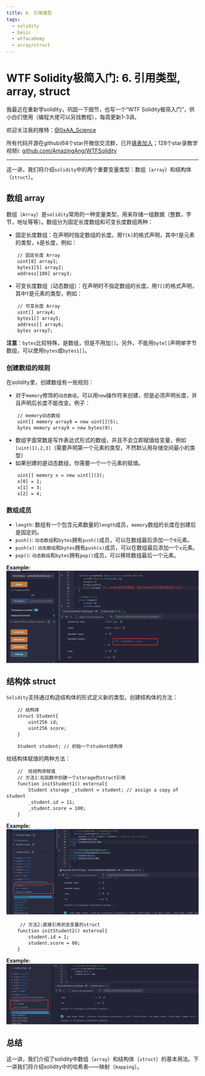 ```yaml
---
title: 6. 引用类型
tags:
  - solidity
  - basic
  - wtfacademy
  - array/struct
---
```


# WTF Solidity极简入门: 6. 引用类型, array, struct

我最近在重新学solidity，巩固一下细节，也写一个“WTF Solidity极简入门”，供小白们使用（编程大佬可以另找教程），每周更新1-3讲。

欢迎关注我的推特：[@0xAA_Science](https://twitter.com/0xAA_Science)

所有代码开源在github(64个star开微信交流群，已开[填表加入](https://docs.google.com/forms/d/e/1FAIpQLSe4KGT8Sh6sJ7hedQRuIYirOoZK_85miz3dw7vA1-YjodgJ-A/viewform)；128个star录教学视频): [github.com/AmazingAng/WTFSolidity](https://github.com/AmazingAng/WTFSolidity)

-----
这一讲，我们将介绍`solidity`中的两个重要变量类型：数组（`array`）和结构体（`struct`）。

## 数组 array
数组（`Array`）是`solidity`常用的一种变量类型，用来存储一组数据（整数，字节，地址等等）。数组分为固定长度数组和可变长度数组两种：

- 固定长度数组：在声明时指定数组的长度。用`T[k]`的格式声明，其中`T`是元素的类型，`k`是长度，例如：
```solidity
    // 固定长度 Array
    uint[8] array1;
    bytes1[5] array2;
    address[100] array3;
```
- 可变长度数组（动态数组）：在声明时不指定数组的长度。用`T[]`的格式声明，其中`T`是元素的类型，例如：
```solidity
    // 可变长度 Array
    uint[] array4;
    bytes1[] array5;
    address[] array6;
    bytes array7;
```
**注意**：`bytes`比较特殊，是数组，但是不用加`[]`。另外，不能用`byte[]`声明单字节数组，可以使用`bytes`或`bytes1[]`。

### 创建数组的规则
在solidity里，创建数组有一些规则：

- 对于`memory`修饰的`动态数组`，可以用`new`操作符来创建，但是必须声明长度，并且声明后长度不能改变。例子：
```solidity
    // memory动态数组
    uint[] memory array8 = new uint[](5);
    bytes memory array9 = new bytes(9);
```
- 数组字面常数是写作表达式形式的数组，并且不会立即赋值给变量，例如`[uint(1),2,3]`（需要声明第一个元素的类型，不然默认用存储空间最小的类型）
- 如果创建的是动态数组，你需要一个一个元素的赋值。
```solidity
    uint[] memory x = new uint[](3);
    x[0] = 1;
    x[1] = 3;
    x[2] = 4;
```
### 数组成员
- `length`: 数组有一个包含元素数量的`length`成员，`memory`数组的长度在创建后是固定的。
- `push()`: `动态数组`和`bytes`拥有`push()`成员，可以在数组最后添加一个`0`元素。
- `push(x)`: `动态数组`和`bytes`拥有`push(x)`成员，可以在数组最后添加一个`x`元素。
- `pop()`: `动态数组`和`bytes`拥有`pop()`成员，可以移除数组最后一个元素。

**Example:**
![6-1.png](./img/6-1.png)

## 结构体 struct
`Solidity`支持通过构造结构体的形式定义新的类型。创建结构体的方法：
```solidity
    // 结构体
    struct Student{
        uint256 id;
        uint256 score; 
    }
```
```solidity
    Student student; // 初始一个student结构体
```
给结构体赋值的两种方法：
```solidity
    //  给结构体赋值
    // 方法1:在函数中创建一个storage的struct引用
    function initStudent1() external{
        Student storage _student = student; // assign a copy of student
        _student.id = 11;
        _student.score = 100;
    }
```
**Example:**
![6-2.png](./img/6-2.png)

```solidity
     // 方法2:直接引用状态变量的struct
    function initStudent2() external{
        student.id = 1;
        student.score = 80;
    }
```
**Example:**
![6-3.png](./img/6-3.png)

## 总结
这一讲，我们介绍了solidity中数组（`array`）和结构体（`struct`）的基本用法。下一讲我们将介绍solidity中的哈希表——映射（`mapping`）。

